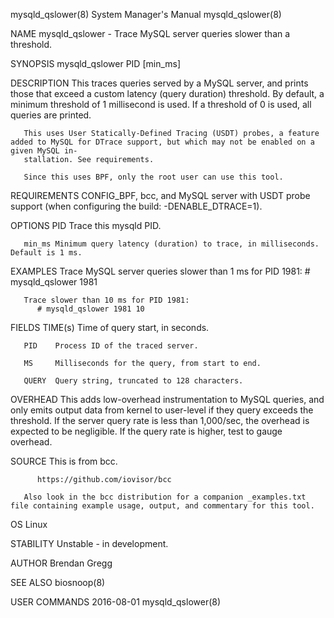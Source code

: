 mysqld_qslower(8)						    System Manager's Manual						     mysqld_qslower(8)

NAME
       mysqld_qslower - Trace MySQL server queries slower than a threshold.

SYNOPSIS
       mysqld_qslower PID [min_ms]

DESCRIPTION
       This traces queries served by a MySQL server, and prints those that exceed a custom latency (query duration) threshold. By default, a minimum threshold
       of 1 millisecond is used. If a threshold of 0 is used, all queries are printed.

       This uses User Statically-Defined Tracing (USDT) probes, a feature added to MySQL for DTrace support, but which may not be enabled on a given MySQL in‐
       stallation. See requirements.

       Since this uses BPF, only the root user can use this tool.

REQUIREMENTS
       CONFIG_BPF, bcc, and MySQL server with USDT probe support (when configuring the build: -DENABLE_DTRACE=1).

OPTIONS
       PID Trace this mysqld PID.

       min_ms Minimum query latency (duration) to trace, in milliseconds. Default is 1 ms.

EXAMPLES
       Trace MySQL server queries slower than 1 ms for PID 1981:
	      # mysqld_qslower 1981

       Trace slower than 10 ms for PID 1981:
	      # mysqld_qslower 1981 10

FIELDS
       TIME(s)
	      Time of query start, in seconds.

       PID    Process ID of the traced server.

       MS     Milliseconds for the query, from start to end.

       QUERY  Query string, truncated to 128 characters.

OVERHEAD
       This  adds  low-overhead instrumentation to MySQL queries, and only emits output data from kernel to user-level if they query exceeds the threshold. If
       the server query rate is less than 1,000/sec, the overhead is expected to be negligible. If the query rate is higher, test to gauge overhead.

SOURCE
       This is from bcc.

	      https://github.com/iovisor/bcc

       Also look in the bcc distribution for a companion _examples.txt file containing example usage, output, and commentary for this tool.

OS
       Linux

STABILITY
       Unstable - in development.

AUTHOR
       Brendan Gregg

SEE ALSO
       biosnoop(8)

USER COMMANDS								  2016-08-01							     mysqld_qslower(8)
